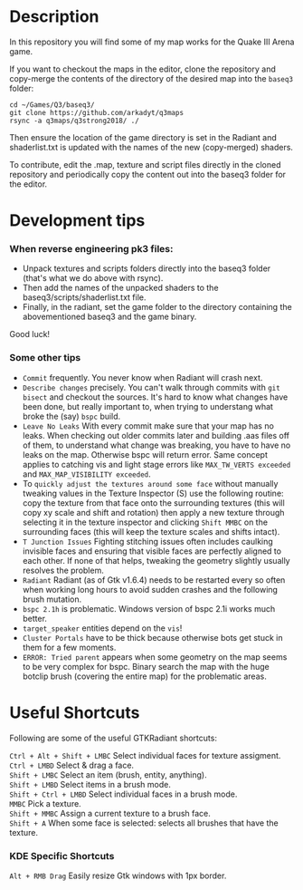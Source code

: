 # Description

In this repository you will find some of my map works for the Quake III Arena game.

If you want to checkout the maps in the editor, clone the repository and copy-merge the contents of the directory of the desired map into the `baseq3` folder:
```
cd ~/Games/Q3/baseq3/
git clone https://github.com/arkadyt/q3maps
rsync -a q3maps/q3strong2018/ ./
```
Then ensure the location of the game directory is set in the Radiant and shaderlist.txt is updated with the names of the new (copy-merged) shaders.

To contribute, edit the .map, texture and script files directly in the cloned repository and periodically copy the content out into the baseq3 folder for the editor.

# Development tips

### When reverse engineering pk3 files:

* Unpack textures and scripts folders directly into the baseq3 folder (that's what we do above with rsync).
* Then add the names of the unpacked shaders to the baseq3/scripts/shaderlist.txt file.
* Finally, in the radiant, set the game folder to the directory containing the abovementioned baseq3 and the game binary.

Good luck!

### Some other tips

* `Commit` frequently. You never know when Radiant will crash next.
* `Describe changes` precisely. You can't walk through commits with `git bisect` and checkout the sources. It's hard to know what changes have been done, but really important to, when trying to understang what broke the (say) `bspc` build.
* `Leave No Leaks` With every commit make sure that your map has no leaks. When checking out older commits later and building .aas files off of them, to understand what change was breaking, you have to have no leaks on the map. Otherwise bspc will return error. Same concept applies to catching vis and light stage errors like `MAX_TW_VERTS exceeded` and `MAX_MAP_VISIBILITY exceeded`. 
* To `quickly adjust the textures around some face` without manually tweaking values in the Texture Inspector (S) use the following routine: copy the texture from that face onto the surrounding textures (this will copy xy scale and shift and rotation) then apply a new texture through selecting it in the texture inspector and clicking `Shift MMBC` on the surrounding faces (this will keep the texture scales and shifts intact).
* `T Junction Issues` Fighting stitching issues often includes caulking invisible faces and ensuring that visible faces are perfectly aligned to each other. If none of that helps, tweaking the geometry slightly usually resolves the problem.
* `Radiant` Radiant (as of Gtk v1.6.4) needs to be restarted every so often when working long hours to avoid sudden crashes and the following brush mutation.
* `bspc 2.1h` is problematic. Windows version of bspc 2.1i works much better.
* `target_speaker` entities depend on the `vis`!
* `Cluster Portals` have to be thick because otherwise bots get stuck in them for a few moments.
* `ERROR: Tried parent` appears when some geometry on the map seems to be very complex for bspc. Binary search the map with the huge botclip brush (covering the entire map) for the problematic areas.

# Useful Shortcuts

Following are some of the useful GTKRadiant shortcuts:

`Ctrl + Alt + Shift + LMBC` Select individual faces for texture assigment.<br>
`Ctrl + LMBD` Select & drag a face.<br>
`Shift + LMBC` Select an item (brush, entity, anything).<br>
`Shift + LMBD` Select items in a brush mode.<br>
`Shift + Ctrl + LMBD` Select individual faces in a brush mode.<br>
`MMBC` Pick a texture.<br>
`Shift + MMBC` Assign a current texture to a brush face.<br>
`Shift + A` When some face is selected: selects all brushes that have the texture.<br>


### KDE Specific Shortcuts

`Alt + RMB Drag` Easily resize Gtk windows with 1px border.
